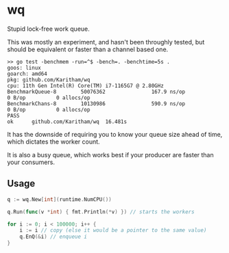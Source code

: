 # wq

Stupid lock-free work queue.

This was mostly an experiment, and hasn't been throughly tested, but should be equivalent or faster than a channel based one.

```benchmark
>> go test -benchmem -run=^$ -bench=. -benchtime=5s .
goos: linux
goarch: amd64
pkg: github.com/Karitham/wq
cpu: 11th Gen Intel(R) Core(TM) i7-1165G7 @ 2.80GHz
BenchmarkQueue-8        50076362               167.9 ns/op             0 B/op          0 allocs/op
BenchmarkChans-8        10130986               590.9 ns/op             0 B/op          0 allocs/op
PASS
ok      github.com/Karitham/wq  16.481s
```

It has the downside of requiring you to know your queue size ahead of time, which dictates the worker count.

It is also a busy queue, which works best if your producer are faster than your consumers.

## Usage

```go
q := wq.New[int](runtime.NumCPU())

q.Run(func(v *int) { fmt.Println(*v) }) // starts the workers

for i := 0; i < 100000; i++ {
    i := i // copy (else it would be a pointer to the same value)
    q.EnQ(&i) // enqueue i
}
```

